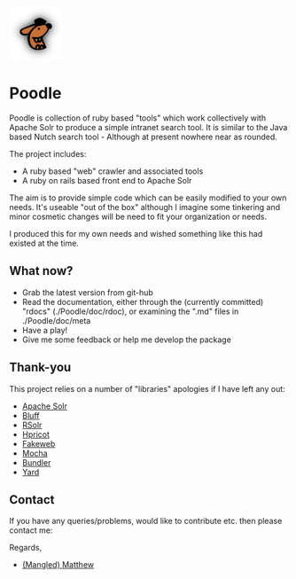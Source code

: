 <img src="poodle.jpg" alt="Poodle" width="96" height="96"/>

Poodle
======

Poodle is collection of ruby based "tools" which work collectively with Apache Solr to produce a simple intranet search tool. It is similar to the Java based Nutch search tool - Although at present nowhere near as rounded.

The project includes:

- A ruby based "web" crawler and associated tools
- A ruby on rails based front end to Apache Solr

The aim is to provide simple code which can be easily modified to your own needs. It's useable "out of the box" although I imagine some tinkering and minor cosmetic changes will be need to fit your organization or needs.

I produced this for my own needs and wished something like this had existed at the time.

What now?
---------

- Grab the latest version from git-hub
- Read the documentation, either through the (currently committed) "rdocs" (./Poodle/doc/rdoc), or examining the ".md" files in ./Poodle/doc/meta
- Have a play!
- Give me some feedback or help me develop the package

Thank-you
---------

This project relies on a number of "libraries" apologies if I have left any out:

- [Apache Solr](http://lucene.apache.org/solr/)
- [Bluff](http://bluff.jcoglan.com/)
- [RSolr](http://github.com/mwmitchell/rsolr)
- [Hpricot](http://github.com/hpricot/hpricot)
- [Fakeweb](http://fakeweb.rubyforge.org/)
- [Mocha](http://mocha.rubyforge.org/)
- [Bundler](http://github.com/carlhuda/bundler)
- [Yard](http://yardoc.org/)

Contact
-------

If you have any queries/problems, would like to contribute etc. then please contact me:

Regards,

- <a href="http://www.google.com/recaptcha/mailhide/d?k=01vdgNNADQlgrqj5lMuKLpag==&c=dLzYSFd6PdPBc5paL9eJKJ62wOQODVZwCaNzqvMcxyI=">(Mangled) Matthew</a>
